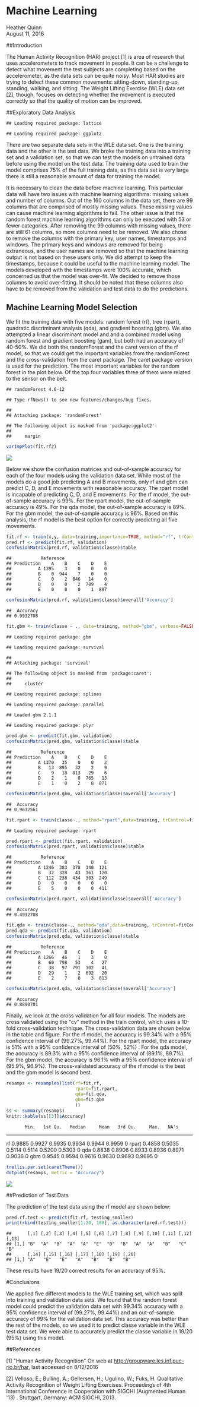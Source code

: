 # Machine Learning
Heather Quinn  
August 11, 2016  

##Introduction

The Human Activity Recognition (HAR) project [1] is area of research that uses accelerometers to track movement in people.  It can be a challenge to detect what movement the test subjects are completing based on the accelerometer, as the data sets can be quite noisy.  Most HAR studies are trying to detect these common movements: sitting-down, standing-up, standing, walking, and sitting.  The Weight Lifting Exercise (WLE) data set [2], though, focuses on detecting whether the movement is executed correctly so that the quality of motion can be improved.

##Exploratory Data Analysis








```
## Loading required package: lattice
```

```
## Loading required package: ggplot2
```
There are two separate data sets in the WLE data set.  One is the training data and the other is the test data.  We broke the training data into a training set and a validation set, so that we can test the models on untrained data before using the model on the test data.  The training data used to train the model comprises 75% of the full training data, as this data set is very large there is still a reasonable amount of data for training the model.

It is necessary to clean the data before machine learning.  This particular data will have two issues with machine learning algorithms: missing values and number of columns.  Out of the 160 columns in the data set, there are 99 columns that are comprised of mostly missing values.  These missing values can cause machine learning algorithms to fail.  The other issue is that the random forest machine learning algorithms can only be executed with 53 or fewer categories.  After removing the 99 columns with missing values, there are still 61 columns, so more columns need to be removed.  We also chose to remove the columns with the primary key, user names, timestamps and windows.  The primary keys and windows are removed for being extraneous, and the user names are removed so that the machine learning output is not based on these users only.  We did attempt to keep the timestamps, because it could be useful to the machine learning model.  The models developed with the timestamps were 100% accurate, which concerned us that the model was over-fit.  We decided to remove those columns to avoid over-fitting.  It should be noted that these columns also have to be removed from the validation and test data to do the predictions.

## Machine Learning Model Selection 

We fit the training data with five models: random forest (rf), tree (rpart), quadratic discriminant analysis (qda), and gradient boosting (gbm).  We also attempted a linear discriminant model and and a combined model using random forest and gradient boosting (gam), but both had an accuracy of 40-50%.  We did both the randomForest and the caret version of the rf model, so that we could get the important variables from the randomForest and the cross-validation from the caret package.  The caret package version is used for the prediction.  The most important variables for the random forest in the plot below.  Of the top four variables three of them were related to the sensor on the belt.  


```
## randomForest 4.6-12
```

```
## Type rfNews() to see new features/changes/bug fixes.
```

```
## 
## Attaching package: 'randomForest'
```

```
## The following object is masked from 'package:ggplot2':
## 
##     margin
```


```r
varImpPlot(fit.rf2)
```

![](pml_project_files/figure-html/rf2-1.png)<!-- -->

Below we show the confusion matrices and out-of-sample accuracy for each of the four models using the validation data set.  While most of the models do a good job predicting A and B movements, only rf and gbm can predict C, D, and E movements with reasonable accuracy.  The rpart model is incapable of predicting C, D, and E movements.  For the rf model, the out-of-sample accuracy is 99%.  For the rpart model, the out-of-sample accuracy is 49%.  For the qda model, the out-of-sample accuracy is 89%.  For the gbm model, the out-of-sample accuracy is 96%.  Based on this analysis, the rf model is the best option for correctly predicting all five movements.


```r
fit.rf <- train(x,y, data=training,importance=TRUE, method="rf", trControl=fitControl)
pred.rf <- predict(fit.rf, validation)
confusionMatrix(pred.rf, validation$classe)$table
```

```
##           Reference
## Prediction    A    B    C    D    E
##          A 1395    3    0    0    0
##          B    0  944    7    0    0
##          C    0    2  846   14    0
##          D    0    0    2  789    4
##          E    0    0    0    1  897
```

```r
confusionMatrix(pred.rf, validation$classe)$overall['Accuracy']
```

```
##  Accuracy 
## 0.9932708
```


```r
fit.gbm <- train(classe ~ ., data=training, method="gbm", verbose=FALSE, trControl=fitControl)
```

```
## Loading required package: gbm
```

```
## Loading required package: survival
```

```
## 
## Attaching package: 'survival'
```

```
## The following object is masked from 'package:caret':
## 
##     cluster
```

```
## Loading required package: splines
```

```
## Loading required package: parallel
```

```
## Loaded gbm 2.1.1
```

```
## Loading required package: plyr
```

```r
pred.gbm <- predict(fit.gbm, validation)
confusionMatrix(pred.gbm, validation$classe)$table
```

```
##           Reference
## Prediction    A    B    C    D    E
##          A 1370   35    0    0    2
##          B   13  895   32    2    9
##          C    9   18  813   29    6
##          D    2    1    8  765   13
##          E    1    0    2    8  871
```

```r
confusionMatrix(pred.gbm, validation$classe)$overall['Accuracy']
```

```
##  Accuracy 
## 0.9612561
```


```r
fit.rpart <- train(classe~., method="rpart",data=training, trControl=fitControl)
```

```
## Loading required package: rpart
```

```r
pred.rpart <- predict(fit.rpart, validation)
confusionMatrix(pred.rpart, validation$classe)$table
```

```
##           Reference
## Prediction    A    B    C    D    E
##          A 1246  383  378  340  121
##          B   32  328   43  161  120
##          C  112  238  434  303  249
##          D    0    0    0    0    0
##          E    5    0    0    0  411
```

```r
confusionMatrix(pred.rpart, validation$classe)$overall['Accuracy']
```

```
##  Accuracy 
## 0.4932708
```


```r
fit.qda <- train(classe~., method="qda",data=training, trControl=fitControl)
pred.qda <- predict(fit.qda, validation)
confusionMatrix(pred.qda, validation$classe)$table
```

```
##           Reference
## Prediction    A    B    C    D    E
##          A 1266   46    1    3    0
##          B   60  798   53    4   27
##          C   38   97  791  102   41
##          D   29    1    2  692   20
##          E    2    7    8    3  813
```

```r
confusionMatrix(pred.qda, validation$classe)$overall['Accuracy']
```

```
##  Accuracy 
## 0.8890701
```

Finally, we look at the cross validation for all four models.  The models are cross validated using the "cv" method in the train control, which uses a 10-fold cross-validation technique.  The cross-validation data are shown below in the table and figure. For the rf model, the accuracy is 99.34% with a 95% confidence interval of (99.27%, 99.44%).  For the rpart model, the accuracy is 51% with a 95% confidence interval of (50%, 52%) .  For the qda model, the accuracy is 89.3% with a 95% confidence interval of (89.1%, 89.7%).  For the gbm model, the accuracy is 96.1% with a 95% confidence interval of (95.9%, 96.9%).  The cross-validated accuracy of the rf model is the best and the gbm model is second best. 


```r
resamps <- resamples(list(rf=fit.rf,
                          rpart=fit.rpart,
                          qda=fit.qda,
                          gbm=fit.gbm
                          ))
ss <- summary(resamps)
knitr::kable(ss[[3]]$Accuracy)
```

           Min.   1st Qu.   Median     Mean   3rd Qu.     Max.   NA's
------  -------  --------  -------  -------  --------  -------  -----
rf       0.9885    0.9927   0.9935   0.9934    0.9944   0.9959      0
rpart    0.4858    0.5035   0.5114   0.5114    0.5200   0.5303      0
qda      0.8838    0.8906   0.8933   0.8936    0.8971   0.9036      0
gbm      0.9545    0.9594   0.9616   0.9630    0.9693   0.9695      0



```r
trellis.par.set(caretTheme())
dotplot(resamps, metric = "Accuracy")
```

![](pml_project_files/figure-html/comp_plot-1.png)<!-- -->

##Prediction of Test Data

The prediction of the test data using the rf model are shown below:


```r
pred.rf.test <- predict(fit.rf, testing_smaller)
print(rbind(testing_smaller[1:20, 160], as.character(pred.rf.test)))
```

```
##      [,1] [,2] [,3] [,4] [,5] [,6] [,7] [,8] [,9] [,10] [,11] [,12] [,13]
## [1,] "B"  "A"  "B"  "A"  "A"  "E"  "D"  "B"  "A"  "A"   "B"   "C"   "B"  
##      [,14] [,15] [,16] [,17] [,18] [,19] [,20]
## [1,] "A"   "E"   "E"   "A"   "B"   "B"   "B"
```

These results have 19/20 correct results for an accuracy of 95%.

#Conclusions

We applied five different models to the WLE training set, which was split into training and validation data sets.  We found that the random forest model could predict the validation data set with 99.34% accuracy with a 95% confidence interval of (99.27%, 99.44%) and an out-of-sample accuracy of 99% for the validation data set.  This accuracy was better than the rest of the models, so we used it to predict classe variable in the WLE test data set.  We were able to accurately predict the classe variable in 19/20 (95%) using this model.


##References

[1]  "Human Activity Recognition"  On web at http://groupware.les.inf.puc-rio.br/har, last accessed on 8/12/2016

[2]  Velloso, E.; Bulling, A.; Gellersen, H.; Ugulino, W.; Fuks, H. Qualitative Activity Recognition of Weight Lifting Exercises. Proceedings of 4th International Conference in Cooperation with SIGCHI (Augmented Human '13) . Stuttgart, Germany: ACM SIGCHI, 2013.
